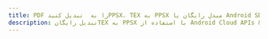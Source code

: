 ---title: PDF را به  تبدیل کنیدPPSX، TEX به PPSX مبدل رایگان یا Android SDKdescription: تبدیل رایگانTEX به PPSX با استفاده از Android Cloud APIs & SDK همچنین اسناد PDF را در Cloud ایجاد، ویرایش و رندر کنید.---